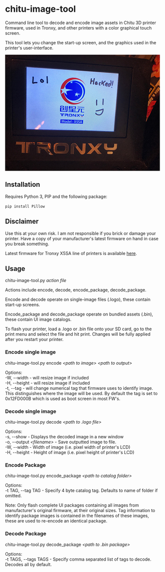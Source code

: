 # chitu-image-tool
Command line tool to decode and encode image assets in Chitu 3D printer firmware, used in Tronxy, and other printers with a color graphical touch screen.

This tool lets you change the start-up screen, and the graphics used in the printer's user-interface.

![Example boot screen](example.jpg?raw=true "Example of customized boot screen")

## Installation

Requires Python 3, PIP and the following package:

`
pip install Pillow 
`

## Disclaimer

Use this at your own risk. I am not responsible if you brick or damage your printer. Have a copy of your manufacturer's latest firmware on hand in case you break something.

Latest firmware for Tronxy X5SA line of printers is available [here](https://www.thingiverse.com/groups/tronxy/forums/general/topic:33023#comment-3436737).

## Usage

chitu-image-tool.py *action* *file*

Actions include encode, decode, encode_package, decode_package.

Encode and decode operate on single-image files (.logo), these contain start-up screens.

Encode_package and decode_package operate on bundled assets (.bin), these contain UI image catalogs.

To flash your printer, load a .logo or .bin file onto your SD card, go to the print menu and select the file and hit print. Changes will be fully applied after you restart your printer.

### Encode single image

chitu-image-tool.py encode *&lt;path to image&gt;* *&lt;path to output&gt;*

Options:  
-W, --width - will resize image if included  
-H, --height - will resize image if included  
-t, --tag - will change numerical tag that firmware uses to identify image. This distinguishes where the image will be used. By default the tag is set to 0x12FD000B which is used as boot screen in most FW's.  

### Decode single image

chitu-image-tool.py decode *&lt;path to .logo file>*

Options:  
-s, --show - Displays the decoded image in a new window  
-o, --output *&lt;filename&gt;* - Save outputted image to file.  
-W, --width - Width of image (i.e. pixel width of printer's LCD)  
-H, --height - Height of image (i.e. pixel height of printer's LCD)  

### Encode Package

chitu-image-tool.py encode_package *&lt;path to catalog folder&gt;*

Options:  
-t TAG, --tag TAG - Specify 4 byte catalog tag. Defaults to name of folder if omitted.  

Note: Only flash complete UI packages containing all images from manufacturer's original firmware, at their original sizes. Tag information to identify package images is contained in the filenames of these images, these are used to re-encode an identical package.

### Decode Package

chitu-image-tool.py decode_package *&lt;path to .bin package&gt;*

Options:  
-t TAGS, --tags TAGS - Specify comma separated list of tags to decode. Decodes all by default.



